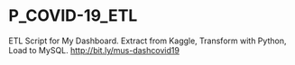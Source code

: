 # P_COVID-19_ETL
ETL Script for My Dashboard. Extract from Kaggle, Transform with Python, Load to MySQL. http://bit.ly/mus-dashcovid19
